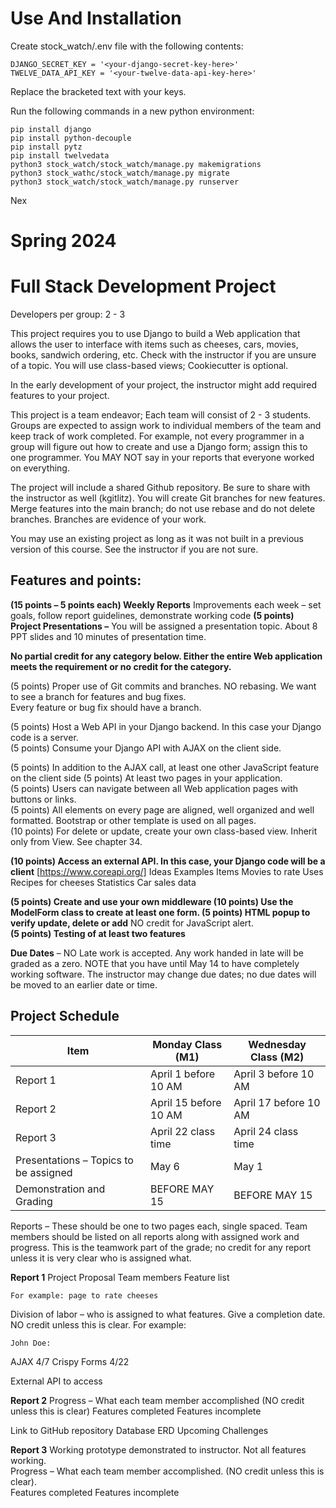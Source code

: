 # Use And Installation
Create stock_watch/.env file with the following contents:
```text
DJANGO_SECRET_KEY = '<your-django-secret-key-here>'
TWELVE_DATA_API_KEY = '<your-twelve-data-api-key-here>'
```
Replace the bracketed text with your keys.

Run the following commands in a new python environment:
```shell
pip install django
pip install python-decouple
pip install pytz
pip install twelvedata
python3 stock_watch/stock_watch/manage.py makemigrations
python3 stock_wathc/stock_watch/manage.py migrate
python3 stock_watch/stock_watch/manage.py runserver
```



Nex

# Spring 2024
# Full Stack Development Project

Developers per group: 2 - 3 

This project requires you to use Django to build a Web application that allows the user to interface with items such as cheeses, cars, movies, books, sandwich ordering, etc.  Check with the instructor if you are unsure of a topic.  You will use class-based views; Cookiecutter is optional.  

In the early development of your project, the instructor might add required features to your project.  

This project is a team endeavor; Each team will consist of 2 - 3 students.  Groups are expected to assign work to individual members of the team and keep track of work completed.  For example, not every programmer in a group will figure out how to create and use a Django form; assign this to one programmer.  You MAY NOT say in your reports that everyone worked on everything.  

The project will include a shared Github repository.  Be sure to share with the instructor as well (kgitlitz).  You will create Git branches for new features.  Merge features into the main branch; do not use rebase and do not delete branches.  Branches are evidence of your work.  

You may use an existing project as long as it was not built in a previous version of this course.  See the instructor if you are not sure.  
 

## Features and points:

**(15 points – 5 points each) Weekly Reports** 
Improvements each week – set goals, follow report guidelines, demonstrate working code 
**(5 points) Project Presentations –** You will be assigned a presentation topic.  About 8 PPT slides and 10 minutes of presentation time.    

**No partial credit for any category below.  Either the entire Web application meets the requirement or no credit for the category.**

(5 points) Proper use of Git commits and branches.  NO rebasing.  We want to see a branch for features and bug fixes.  
	Every feature or bug fix should have a branch.  

(5 points) Host a Web API in your Django backend. In this case your Django code is a server. 	
(5 points) Consume your Django API with AJAX on the client side. 

(5 points) In addition to the AJAX call, at least one other JavaScript feature on the client side
(5 points) At least two pages in your application.  
(5 points) Users can navigate between all Web application pages with buttons or links.  
(5 points) All elements on every page are aligned, well organized and well formatted.  Bootstrap or other template is used on all pages.  
(10 points) For delete or update, create your own class-based view.  Inherit only from View.   See chapter 34.

**(10 points) Access an external API.  In this case, your Django code will be a client**
[https://www.coreapi.org/]
Ideas		Examples 
Items		Movies to rate 
Uses		Recipes for cheeses
Statistics 	Car sales data

**(5 points) Create and use your own middleware
(10 points) Use the ModelForm class to create at least one form. 
(5 points) HTML popup to verify update, delete or add**
NO credit for JavaScript alert.  
**(5 points) Testing of at least two features**



**Due Dates** – NO Late work is accepted.  Any work handed in late will be graded as a zero.  NOTE that you have until May 14 to have completely working software. The instructor may change due dates; no due dates will be moved to an earlier date or time.  

## Project Schedule 
| Item      | Monday Class (M1)    | Wednesday Class (M2)   |
|---        | ---                  | ---                    |
| Report 1  | April 1 before 10 AM | April 3 before 10 AM   |
| Report 2  | April 15 before 10 AM| April 17 before 10 AM  |
| Report 3  | April 22 class time  | April 24 class time    |
| Presentations – Topics to be assigned | May 6 | May 1     |
| Demonstration and Grading | BEFORE MAY 15 | BEFORE MAY 15 |


Reports – These should be one to two pages each, single spaced.  Team members should be listed on all reports along with assigned work and progress.  This is the teamwork part of the grade; no credit for any report unless it is very clear who is assigned what.  

**Report 1**
Project Proposal
Team members
Feature list 

	For example: page to rate cheeses

Division of labor – who is assigned to what features.  Give a completion date.  NO credit unless this is clear.  For example:

	John Doe: 	
AJAX		4/7
Crispy Forms	4/22

External API to access

**Report 2** 
Progress – What each team member accomplished (NO credit unless this is clear)
Features completed
Features incomplete 

Link to GitHub repository
Database ERD 
Upcoming Challenges

**Report 3**
Working prototype demonstrated to instructor.  Not all features working.  
Progress – What each team member accomplished. (NO credit unless this is clear).  
Features completed
Features incomplete 
